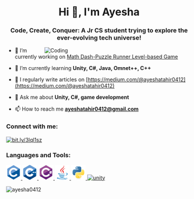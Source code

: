 <h1 align="center">Hi 👋, I'm Ayesha</h1>
<h3 align="center">Code, Create, Conquer: A Jr CS student trying to explore the ever-evolving tech universe!</h3>
<img align="right" alt="Coding" width="400" src="https://media.giphy.com/media/L1R1tvI9svkIWwpVYr/giphy.gif">

- 🔭 I’m currently working on [Math Dash-Puzzle Runner Level-based Game](https://drive.google.com/file/d/14blnEJxHHNmtsmMGOMCg1Svls-ENB8Kh/view)

- 🌱 I’m currently learning **Unity, C#, Java, Omnet++, C++**

- 📝 I regularly write articles on [https://medium.com/@ayeshatahir0412](https://medium.com/@ayeshatahir0412)

- 💬 Ask me about **Unity, C#, game development**

- 📫 How to reach me **ayeshatahir0412@gmail.com**

<h3 align="left">Connect with me:</h3>
<p align="left">
<a href="https://linkedin.com/in/bit.ly/3lql1sz" target="blank"><img align="center" src="https://raw.githubusercontent.com/rahuldkjain/github-profile-readme-generator/master/src/images/icons/Social/linked-in-alt.svg" alt="bit.ly/3lql1sz" height="30" width="40" /></a>
</p>

<h3 align="left">Languages and Tools:</h3>
<p align="left"> <a href="https://www.cprogramming.com/" target="_blank" rel="noreferrer"> <img src="https://raw.githubusercontent.com/devicons/devicon/master/icons/c/c-original.svg" alt="c" width="40" height="40"/> </a> <a href="https://www.w3schools.com/cpp/" target="_blank" rel="noreferrer"> <img src="https://raw.githubusercontent.com/devicons/devicon/master/icons/cplusplus/cplusplus-original.svg" alt="cplusplus" width="40" height="40"/> </a> <a href="https://www.w3schools.com/cs/" target="_blank" rel="noreferrer"> <img src="https://raw.githubusercontent.com/devicons/devicon/master/icons/csharp/csharp-original.svg" alt="csharp" width="40" height="40"/> </a> <a href="https://www.java.com" target="_blank" rel="noreferrer"> <img src="https://raw.githubusercontent.com/devicons/devicon/master/icons/java/java-original.svg" alt="java" width="40" height="40"/> </a> <a href="https://www.python.org" target="_blank" rel="noreferrer"> <img src="https://raw.githubusercontent.com/devicons/devicon/master/icons/python/python-original.svg" alt="python" width="40" height="40"/> </a> <a href="https://unity.com/" target="_blank" rel="noreferrer"> <img src="https://www.vectorlogo.zone/logos/unity3d/unity3d-icon.svg" alt="unity" width="40" height="40"/> </a> </p>

<p><img align="center" src="https://github-readme-stats.vercel.app/api/top-langs?username=ayesha0412&show_icons=true&locale=en&layout=compact" alt="ayesha0412" /></p>
